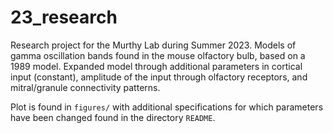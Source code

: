 # 23_research

Research project for the Murthy Lab during Summer 2023. Models of gamma oscillation bands found in the mouse olfactory bulb, based on a 1989 model. Expanded model through additional parameters in cortical input (constant), amplitude of the input through olfactory receptors, and mitral/granule connectivity patterns.

Plot is found in `figures/` with additional specifications for which parameters have been changed found in the directory `README`.
